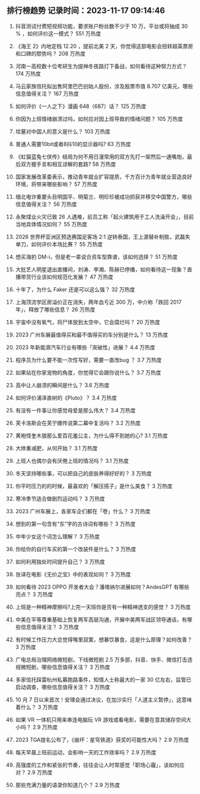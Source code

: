 
## 排行榜趋势 记录时间：2023-11-17 09:14:46
  
  1. 抖音测试付费短视频功能，要求账户粉丝数不少于 10 万，平台或将抽成 30 % ，如何评价这一模式？ 551 万热度
    
  2. 《海王 2》内地定档 12.20 ，提前北美 2 天，你觉得这部电影会扭转超英票房和口碑的颓势吗？ 208 万热度
    
  3. 河南一高校数十位考研生为提神冬夜路灯下备战，如何看待这种努力方式？ 174 万热度
    
  4. 马云家族信托拟出售阿里巴巴创始人股份，涉及股票市值 8.707 亿美元，哪些信息值得关注？ 167 万热度
    
  5. 如何评价《一人之下》漫画 648（687）话？ 125 万热度
    
  6. 你因为上班情绪崩溃过吗，如何应对因上班导致的情绪问题？ 105 万热度
    
  7. 坟墓对中国人的意义是什么？ 103 万热度
    
  8. 普通人需要10bit或者8抖10的显示器吗? 63 万热度
    
  9. 《虹猫蓝兔七侠传》结局为何不用日漫常用的双方先打一架然后一通嘴炮，最后双方握手言和相互谅解的套路? 58 万热度
    
  10. 国家发展改革委表示，推动青年就业扩容提质，千方百计为青年就业营造良好环境，将带来哪些影响？ 57 万热度
    
  11. 缅北电诈重要头目明国平、明菊兰、明珍珍被成功抓获并移交中国警方，哪些信息值得关注？ 56 万热度
    
  12. 永聚煤业火灾已致 26 人遇难，前员工称「起火建筑用于工人洗澡开会」，目前当地具体情况如何？ 55 万热度
    
  13. 2026 世界杯亚洲区预选赛国足客场 2:1 逆转泰国，王上源替补制胜，武磊失单刀，如何评价本场比赛？ 55 万热度
    
  14. 想买海豹 DM-i，但是老一辈说合资车型靠谱，该如何选择？ 51 万热度
    
  15. 大批艺人明星退出直播间，刘涛、李湘、陈赫已停播，如何看待这一现象？直播带货行业该如何规范化发展？ 47 万热度
    
  16. 十年了，为什么 Faker 还是可以这么强？ 32 万热度
    
  17. 上海顶流学区房溢价正在消失，两年血亏近 300 万，中介称「跌回 2017 年」，释放了哪些信息？ 26 万热度
    
  18. 宇宙中没有氧气，将尸体放到太空中，它会腐烂吗？ 20 万热度
    
  19. 2023 广州车展最值得买和最不值得买的车分别是什么？ 13 万热度
    
  20. 2023 年新能源汽车行业有哪些「突破性」进展？ 4.4 万热度
    
  21. 程序员为什么要不能一次性写好，需要一直改bug ？ 3.7 万热度
    
  22. 如果站在你家宠物的角度，你觉得它会跟你说什么？ 3.7 万热度
    
  23. 高中让人崩溃的瞬间是什么？ 3.6 万热度
    
  24. 如何评价浦泽直树的《Pluto》？ 3.4 万热度
    
  25. 有没有一件事让你感觉母爱是那么伟大？ 3.4 万热度
    
  26. 芙卡洛斯会在芙宁娜传说第二幕中复活吗？ 3.2 万热度
    
  27. 黄袍怪奎木狼那么爱百花羞公主，为什么得不到她的心? 3.1 万热度
    
  28. 大体重减肥，从何开始？ 3.1 万热度
    
  29. 上班人也偶尔会有厌倦上班的情况吗？ 3.1 万热度
    
  30. 冬天坚持哪些事，可以把自己的皮肤养得好好的？ 3 万热度
    
  31. 你平时压力的的时候，最喜欢的「解压搭子」是什么美食？ 3 万热度
    
  32. 寒冷季节适合做剧烈运动吗？ 3 万热度
    
  33. 2023 广州车展上，各家车企们都在「卷」什么？ 3 万热度
    
  34. 想到的第一句含有“东”字的古诗词有哪些？ 3 万热度
    
  35. 中年少女这个词怎么理解？ 3 万热度
    
  36. 你给你的自行车买的第一个改装件是什么？ 3 万热度
    
  37. 如何利用独处时间提升自己？ 3 万热度
    
  38. 张译在电影《无价之宝》中的表现如何？ 3 万热度
    
  39. 如何看待 2023 OPPO 开发者大会？潘塔纳尔进展如何？AndesGPT 有哪些亮点？ 3 万热度
    
  40. 上班是一种精神摩擦吗?上完一天班你是否有一种精神透支的感觉？ 3 万热度
    
  41. 中美在平等尊重基础上恢复两军高层沟通，开展中美两军战区领导通话，有哪些信息值得关注？ 3 万热度
    
  42. 有时候工作压力大总觉得嘴里寂寞，想暴饮暴食，这是什么原理？如何改善？ 3 万热度
    
  43. 广电总局治理网络微短剧，下线微短剧 2.5 万多部，抖音、快手、微信打击违规微短剧，哪些信息值得关注？ 3 万热度
    
  44. 多家信托踩雷杭州私募跑路事件，知情人士称最大的一家 30 亿左右，监管已启动调查，哪些信息值得关注？ 3 万热度
    
  45. 10 月 7 日以来首次！安理会通过决议，在加沙实行「人道主义暂停」，这意味着什么？ 3 万热度
    
  46. 如果 VR 一体机只用来串连电脑玩 VR 游戏或看电影，需要在意其储存空间大小吗？ 2.9 万热度
    
  47. 2023 TGA提名公布了，《崩坏：星穹铁道》获奖的可能性大吗？ 2.9 万热度
    
  48. 每天早晨上班前运动，会影响一天的工作效率吗？ 2.9 万热度
    
  49. 高强度的工作和紧张的节奏，往往会让人时常感觉「职场心霾」，该如何应对？ 2.9 万热度
    
  50. 那些充满力量的语录你知道几个？ 2.9 万热度
    
